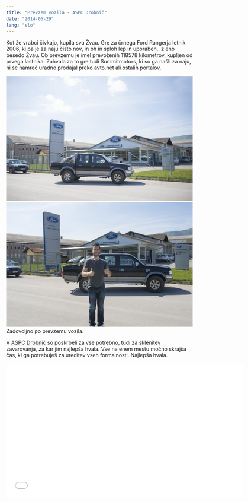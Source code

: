 ```yaml
---
title: "Prevzem vozila - ASPC Drobnič"
date: "2014-05-29"
lang: "slo"
---
```


Kot že vrabci čivkajo, kupila sva Žvau. Gre za črnega Ford Rangerja letnik 2006, ki pa je za naju čisto nov, in oh in sploh lep in uporaben.. z eno besedo Žvau. Ob prevzemu je imel prevoženih 118578 kilometrov, kupljen od prvega lastnika. Zahvala za to gre tudi Summitmotors, ki so ga našli za naju, ni se namreč uradno prodajal preko avto.net ali ostalih portalov.

![IMG_2305s](../images/IMG_2305s.jpg) ![IMG_2316s](../images/IMG_2316s.jpg) Zadovoljno po prevzemu vozila.



V [ASPC Drobnič](http://www.aspcdrobnic.si/Predstavitev "ASPC Drobnič") so poskrbeli za vse potrebno, tudi za sklenitev zavarovanja, za kar jim najlepša hvala. Vse na enem mestu močno skrajša čas, ki ga potrebuješ za ureditev vseh formalnosti. Najlepša hvala.

<iframe src="//www.youtube.com/embed/WWhpmL3YqmE" width="640" height="360" frameborder="0" allowfullscreen="allowfullscreen"></iframe>
